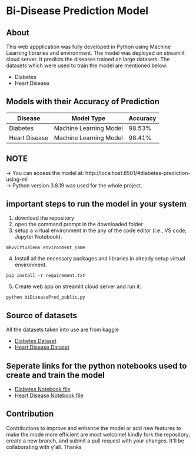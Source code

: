 # Bi-Disease Prediction Model

## About

This web appplication was fully developed in Python using Machine Learning libraries and environment. The model was deployed on streamlit cloud server. It predicts the diseases trained on large datasets. The datasets which were used to train the model are mentioned below.

- Diabetes
- Heart Disease

## Models with their Accuracy of Prediction

| Disease          | Model Type              | Accuracy |
| ---------------- | ----------------------- | -------- |
| Diabetes         | Machine Learning Model  |  98.53%  |
| Heart Disease     | Machine Learning Model  |  98.41%  |

## NOTE

-> You can access the model at: http://localhost:8501/#diabetes-prediction-using-ml <br>
-> Python version 3.8.19 was used for the whole project. <br>

## important steps to run the model in your system

1. download the repository
2. open the command prompt in the downloaded folder
3. setup a virtual environment in the any of the code editor (i.e., VS code, Jupyter Notebook).

```
mkvvirtualenv environment_name
```

4. Install all the necessary packages and libraries in already setup virtual environment.

```
pip install -r requirement.txt
```

5. Create web app on streamlit cloud server and run it.

```
python biDiseasePred_public.py
```


## Source of datasets

All the datasets taken into use are from kaggle

- [Diabetes Dataset](https://www.kaggle.com/datasets/saurabh00007/diabetescsv)
- [Heart Disease Dataset](https://www.kaggle.com/datasets/johnsmith88/heart-disease-dataset)

## Seperate links for the python notebooks used to create and train the model

- [Diabetes Notebook file](http://localhost:8888/lab/tree/DiabetesAnalysis.ipynb)
- [Heart Disease Notebook file](http://localhost:8888/lab/tree/HeartAnalysis.ipynb)


## Contribution

Contributions to improve and enhance the model or add new features to make the mode more efficient are most welcome! kindly fork the repository, create a new branch, and submit a pull request with your changes. It'll be collaborating with y'all. Thanks




